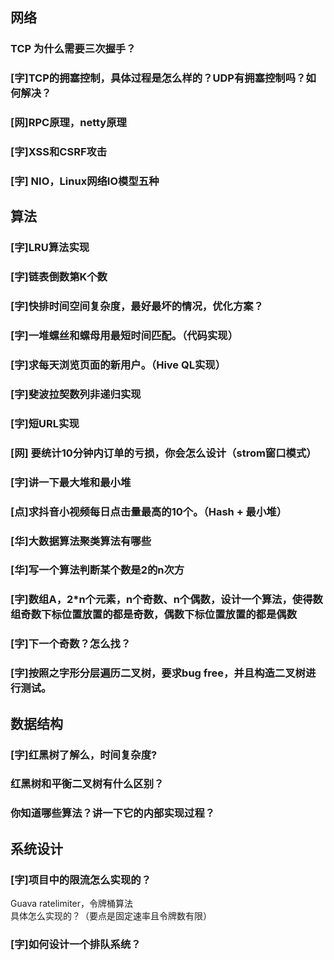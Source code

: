 ## 网络

### TCP 为什么需要三次握手？

### [字]TCP的拥塞控制，具体过程是怎么样的？UDP有拥塞控制吗？如何解决？

### [网]RPC原理，netty原理

### [字]XSS和CSRF攻击

### [字] NIO，Linux网络IO模型五种

## 算法

### [字]LRU算法实现

### [字]链表倒数第K个数

### [字]快排时间空间复杂度，最好最坏的情况，优化方案？

### [字]一堆螺丝和螺母用最短时间匹配。（代码实现）

### [字]求每天浏览页面的新用户。（Hive QL实现）

### [字]斐波拉契数列非递归实现

### [字]短URL实现

### [网] 要统计10分钟内订单的亏损，你会怎么设计（strom窗口模式）

### [字]讲一下最大堆和最小堆

### [点]求抖音小视频每日点击量最高的10个。（Hash + 最小堆）

### [华]大数据算法聚类算法有哪些

### [华]写一个算法判断某个数是2的n次方

### [字]数组A，2*n个元素，n个奇数、n个偶数，设计一个算法，使得数组奇数下标位置放置的都是奇数，偶数下标位置放置的都是偶数

### [字]下一个奇数？怎么找？

### [字]按照之字形分层遍历二叉树，要求bug free，并且构造二叉树进行测试。

## 数据结构

### [字]红黑树了解么，时间复杂度?

### 红黑树和平衡二叉树有什么区别？



### 你知道哪些算法？讲一下它的内部实现过程？



## 系统设计

### [字]项目中的限流怎么实现的？

Guava ratelimiter，令牌桶算法  
具体怎么实现的？（要点是固定速率且令牌数有限）

### [字]如何设计一个排队系统？



